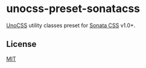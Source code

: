 # unocss-preset-sonatacss

[UnoCSS](https://github.com/unocss/unocss) utility classes preset for [Sonata CSS](https://github.com/alexcandelas/sonata) v1.0+.

## License

[MIT](https://github.com/alexcandelas/unocss-preset-sonatacss/blob/master/LICENSE)
